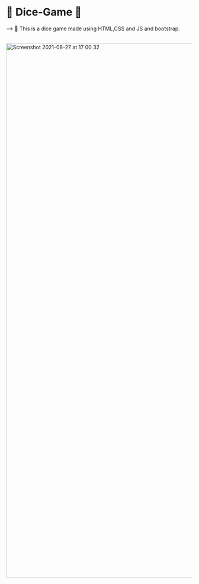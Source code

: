 # 🎲 Dice-Game 🎲
 --> 🌟 This is a dice game made using HTML,CSS and JS and bootstrap.

<br/>
<img width="1440" alt="Screenshot 2021-08-27 at 17 00 32" src="https://user-images.githubusercontent.com/81574700/131120972-4278372a-0326-4cbf-851d-59f8a5830295.png">

